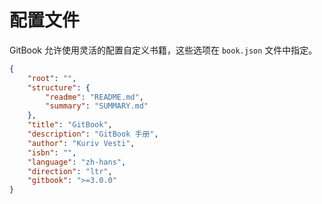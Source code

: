 # 配置文件

GitBook 允许使用灵活的配置自定义书籍，这些选项在 `book.json` 文件中指定。

```json
{
    "root": "",
    "structure": {
        "readme": "README.md",
        "summary": "SUMMARY.md"
    },
    "title": "GitBook",
    "description": "GitBook 手册",
    "author": "Kuriv Vesti",
    "isbn": "",
    "language": "zh-hans",
    "direction": "ltr",
    "gitbook": ">=3.0.0"
}
```


